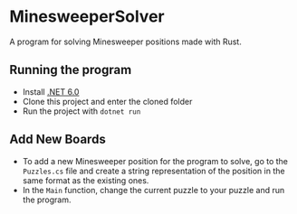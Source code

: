 # MinesweeperSolver
A program for solving Minesweeper positions made with Rust.

## Running the program
- Install [.NET 6.0](https://dotnet.microsoft.com/en-us/)
- Clone this project and enter the cloned folder
- Run the project with `dotnet run`

## Add New Boards
- To add a new Minesweeper position for the program to solve, go to the `Puzzles.cs` file and create a string representation of the position in the same format as the existing ones.
- In the `Main` function, change the current puzzle to your puzzle and run the program.
